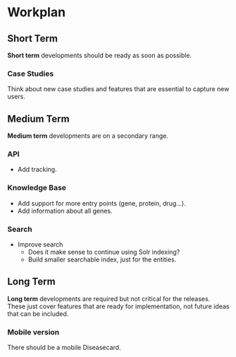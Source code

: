 # Workplan

## Short Term

**Short term** developments should be ready as soon as possible.

### Case Studies

Think about new case studies and features that are essential to capture new users.

## Medium Term

**Medium term** developments are on a secondary range.

### API

* Add tracking.


### Knowledge Base

* Add support for more entry points (gene, protein, drug…).
* Add information about all genes.

### Search

* Improve search
	* Does it make sense to continue using Solr indexing?
	* Build smaller searchable index, just for the entities.

## Long Term

**Long term** developments are required but not critical for the releases. These  just cover features that are ready for implementation, not future ideas that can be included.

### Mobile version

There should be a mobile Diseasecard.
